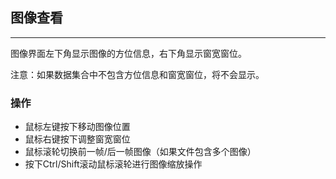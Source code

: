 ## 图像查看

---

图像界面左下角显示图像的方位信息，右下角显示窗宽窗位。

注意：如果数据集合中不包含方位信息和窗宽窗位，将不会显示。

### 操作

- 鼠标左键按下移动图像位置
- 鼠标右键按下调整窗宽窗位
- 鼠标滚轮切换前一帧/后一帧图像（如果文件包含多个图像）
- 按下Ctrl/Shift滚动鼠标滚轮进行图像缩放操作